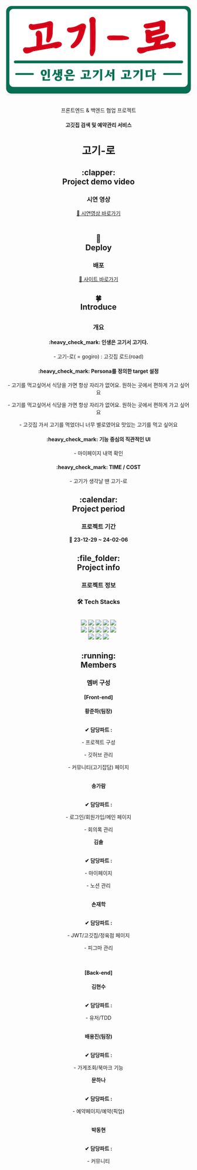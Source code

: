 <div align= "center" style="border-bottom: 1px solid #d8dee4; color: #282d33;">
    <img src="./public/assets/images/logo_1.svg" />
</div>
<br/>

<div align = "center">
    <p>프론트엔드 & 백엔드 협업 프로젝트</p>
    <h4>고깃집 검색 및 예약관리 서비스</h4>
    <h1>고기-로</h1>
    <h2>
        :clapper:<br/>
        Project demo video
    </h2>
    <h3>
        시연 영상
    </h3>    
    <span>        
        <a href="https://youtu.be/ToPfr4-frgw?si=eXPoT0nfMPvG4nNv" target="_blank">
            🔹 시연영상 바로가기
        </a>
    </span>
<br/><br/>
    <h2>
        🌱
        <br/>
        Deploy
    </h2>
    <h3>배포</h3>
    <span>
        <a href="http://192.168.0.144:5221/" target="_blank">
            🔹 사이트 바로가기
        </a>
    </span>
    <h2>
        🍀<br/>
        Introduce<br/>
    <h2>
  <h3>
    개요
  </h3>

  <h4>
    :heavy_check_mark:
    인생은 고기서 고기다.
  </h4>
  <p>
    - 고기-로( = gogiro) : 고깃집 로드(road)
  </p>  
  <h4>
    :heavy_check_mark:
    Persona를 정의한 target 설정
  </h4>
  <p>
    - 고기를 먹고싶어서 식당을 가면 항상 자리가 없어요. 원하는 곳에서 편하게 가고 싶어요
  </p>
  <p>
    - 고기를 먹고싶어서 식당을 가면 항상 자리가 없어요. 원하는 곳에서 편하게 가고 싶어요
  </p>
  <p>
    - 고깃집 가서 고기를 먹었더니 너무 별로였어요 맛있는 고기를 먹고 싶어요
  </p>
  <h4>
    :heavy_check_mark:
    기능 중심의 직관적인 UI
  </h4>
  <p>
    - 마이페이지 내역 확인 
  </p>  
  <h4>
    :heavy_check_mark:
    TIME / COST
  </h4>
  <p>
    - 고기가 생각날 땐 고기-로 
  </p>

  <h2>
    :calendar:<br/>
    Project period
  </h2>
  <h3>
    프로젝트 기간
  </h3>

  <p>
    🔸 <b>23-12-29 ~ 24-02-06</b>
  </p>

  <h2>
    :file_folder:<br/>
    Project info
  </h2>
  <h3>
    프로젝트 정보
  </h3>
    <h3> 🛠️ Tech Stacks </h3> <br>
    <div style="margin: 0 auto; text-align: center;" align= "center">
        <img src="https://img.shields.io/badge/CSS3-1572B6?style=for-the-badge&logo=CSS3&logoColor=white">
        <img src="https://img.shields.io/badge/Eslint-4B32C3?style=for-the-badge&logo=Eslint&logoColor=white">
        <img src="https://img.shields.io/badge/Figma-F24E1E?style=for-the-badge&logo=Figma&logoColor=white">
        <img src="https://img.shields.io/badge/Git-F05032?style=for-the-badge&logo=Git&logoColor=white">
        <img src="https://img.shields.io/badge/Notion-000000?style=for-the-badge&logo=Notion&logoColor=white">
        <br/><img src="https://img.shields.io/badge/Prettier-F7B93E?style=for-the-badge&logo=Prettier&logoColor=white">
        <img src="https://img.shields.io/badge/React-61DAFB?style=for-the-badge&logo=React&logoColor=white">
        <img src="https://img.shields.io/badge/Sass-CC6699?style=for-the-badge&logo=Sass&logoColor=white">
        <img src="https://img.shields.io/badge/Slack-4A154B?style=for-the-badge&logo=Slack&logoColor=white">
        <img src="https://img.shields.io/badge/Github-181717?style=for-the-badge&logo=Github&logoColor=white">
        <br/><img src="https://img.shields.io/badge/HTML5-E34F26?style=for-the-badge&logo=HTML5&logoColor=white">
        <img src="https://img.shields.io/badge/Javascript-F7DF1E?style=for-the-badge&logo=Javascript&logoColor=white">
        <img src="https://img.shields.io/badge/StyledComponents-DB7093?style=for-the-badge&logo=StyledComponents&logoColor=white">
    </div>

  <h2>
    :running:<br/>
    Members
  </h2>
  <h3>
    멤버 구성
  </h3>

  <h4>
    <b>[Front-end]</b>
  </h4>
    <span>
      <b>황준하(팀장)</b>
      </br>
    </span>
    <br />
    <p><b>✔ 담당파트 : </b></p>
    <p>
     - 프로젝트 구성
    </p>
    <p>
     - 깃허브 관리
    </p>
    <p>
     - 커뮤니티(고기잡담) 페이지
    </p>        
    <br/>
  <span>
      <b>송가람</b>
      <br />
  </span>
    <br />
    <p><b>✔ 담당파트 : </b></p>    
    <p>
      - 로그인/회원가입/메인 페이지 
    </p>
    <p>
      - 회의록 관리
    </p>
    <span>
      <b>김솔</b>
      </br>
    </span>
    <br />
    <p><b>✔ 담당파트 : </b></p>
    <p>
     - 마이페이지
    </p>
    <p>
     - 노션 관리
    </p>        
    <br/>
    <span>
      <b>손재학</b>
      </br>
    </span>
    <br />
    <p><b>✔ 담당파트 : </b></p>
    <p>
     - JWT/고깃집/정육점 페이지
    </p>
    <p>
     - 피그마 관리
    </p>       
    <br/>      
  <h4>
    <b>[Back-end]</b>
  </h4>
    <span>
      <b>김현수</b>
      </br>
    </span>
    <br />
    <p><b>✔ 담당파트 : </b></p>
    <p>
     - 유저/TDD
    </p>       
    <br/>
  <span>
      <b>배용진(팀장)</b>
      <br />
  </span>
    <br />
    <p><b>✔ 담당파트 : </b></p>    
    <p>
      - 가게조회/북마크 기능 
    </p>
    <span>
      <b>문하나</b>
      </br>
    </span>
    <br />
    <p><b>✔ 담당파트 : </b></p>
    <p>
     - 예약페이지/예약(픽업)
    </p>       
    <br/>
    <span>
      <b>박동현</b>
      </br>
    </span>
    <br />
    <p><b>✔ 담당파트 : </b></p>
    <p>
     - 커뮤니티
    </p>      
    <br/>      
</div>
